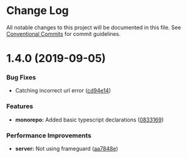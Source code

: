 # Change Log

All notable changes to this project will be documented in this file.
See [Conventional Commits](https://conventionalcommits.org) for commit guidelines.

# 1.4.0 (2019-09-05)

### Bug Fixes

- Catching incorrect url error ([cd94e14](https://github.com/CactusTechnologies/cactus-utils/commit/cd94e14))

### Features

- **monorepo:** Added basic typescript declarations ([0833169](https://github.com/CactusTechnologies/cactus-utils/commit/0833169))

### Performance Improvements

- **server:** Not using frameguard ([aa7848e](https://github.com/CactusTechnologies/cactus-utils/commit/aa7848e))
